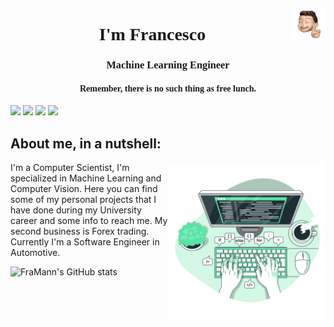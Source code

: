 <img align="right" width="50" height="50" src="./images/me.png"><h1 style="font-family:verdana;" align="center">I'm Francesco</h1>
<h3 style="font-family:verdana;" align="center">Machine Learning Engineer</h3>
<h4 style="font-family:verdana;" align="center">Remember, there is no such thing as free lunch.</h4>




[![](https://img.shields.io/badge/LinkedIn-0077B5?style=for-the-badge&logo=linkedin&logoColor=white)](https://www.linkedin.com/in/francescomandru/)
[![](https://img.shields.io/badge/Stack_Overflow-FE7A16?style=for-the-badge&logo=stack-overflow&logoColor=white)](https://ai.stackexchange.com/users/32694/framan)
[![](https://img.shields.io/badge/-Instagram-informational?style=for-the-badge&logo=instagram&logoColor=white&color=C13584)](https://www.instagram.com/francescomandru/)
[![](https://img.shields.io/badge/Spotify-1ED760?&style=for-the-badge&logo=spotify&logoColor=white)](https://open.spotify.com/user/11165944658?si=Fq2bWQ_STCejGc3_-iKgPg)



## About me, in a nutshell: 
<img align="right" width="250" height="250" src="./images/coding.png"></a>
I'm a Computer Scientist, I'm specialized in Machine Learning and Computer Vision. Here you can find some of my personal projects that I have done during my University career and some info to reach me. My second business is Forex trading. Currently I'm a Software Engineer in Automotive.






![FraMann's GitHub stats](https://github-readme-stats.vercel.app/api?username=FrancescoMandru&show_icons=true&theme=dracula)



